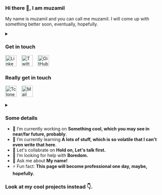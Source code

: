 ### Hi there 👋, I am muzamil

<!-- ![](https://media.giphy.com/media/nx4k3ntt0ChAk/source.gif) -->

My name is muzamil and you can call me muzamil. I will come up with something better soon, eventually, hopefully.

<details>
<summary></summary>

![Mad Hi](https://media.giphy.com/media/WpIPS0DWNpMm4kfMVr/source.gif)
  
</details>

### Get in touch

[<img height="36" width="36" alt="LinkedIn" src="https://cdn.jsdelivr.net/npm/simple-icons@v5/icons/linkedin.svg" />](https://linkedin.com/in/muzamil-sofi/)
&nbsp;&nbsp;
[<img height="36" width="36" alt="Twitter" src="https://cdn.jsdelivr.net/npm/simple-icons@v5/icons/twitter.svg" />](https://twitter.com/muzam1lsofi)
&nbsp;&nbsp;
[<img height="36" width="36" alt="GitHub" src="https://cdn.jsdelivr.net/npm/simple-icons@v5/icons/github.svg" />](https://github.com/muzam1l)
&nbsp;&nbsp;

### Really get in touch
[<img height="36" width="36" alt="Tclone" src="https://tclone.muzam1l.com/android-chrome-192x192.png" />](https://tclone.muzam1l.com/user/admin)
&nbsp;&nbsp;
[<img height="36" width="36" alt="Mail" src="https://cdn.jsdelivr.net/npm/simple-icons@v5/icons/gmail.svg" />](mailto:muzamilsofi@outlook.com?subject=Hey%20muzamil,%20you%20are%20cool%20man)

<details>
<summary></summary>

![](https://media.giphy.com/media/XHVso7UUDSOFm9Wzsz/giphy.gif)
[stat](https://drive.google.com/drive/folders/1jtlNcBZDOgJPS5yBxvEsny0xisVvcGK-?usp=sharing)
  
</details>

### Some details

- 🔭 I’m currently working on **Something cool, which you may see in near/far future, probably**.
- 🌱 I’m currently learning **A lots of stuff, which is so volatile that I can't even write that here**.
- 👯 Let's collabrate on **Hold on, Let's talk first.**
- 🤔 I’m looking for help with **Boredom.**
- 💬 Ask me about **My name!**
- ⚡ Fun fact: **This page will become professional one day, maybe, hopefully.**

### Look at my cool projects instead 👇.
